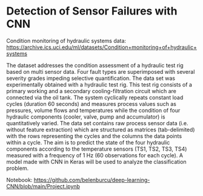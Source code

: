 # Detection of Sensor Failures with CNN

Condition monitoring of hydraulic systems data: https://archive.ics.uci.edu/ml/datasets/Condition+monitoring+of+hydraulic+systems

The dataset addresses the condition assessment of a hydraulic test rig based on multi sensor data. Four fault types are superimposed with several severity grades impeding selective quantification. The data set was experimentally obtained with a hydraulic test rig. This test rig consists of a primary working and a secondary cooling-filtration circuit which are connected via the oil tank. The system cyclically repeats constant load cycles (duration 60 seconds) and measures process values such as pressures, volume flows and temperatures while the condition of four hydraulic components (cooler, valve, pump and accumulator) is quantitatively varied. The data set contains raw process sensor data (i.e. without feature extraction) which are structured as matrices (tab-delimited) with the rows representing the cycles and the columns the data points within a cycle. The aim is to predict the state of the four hydraulic components according to the temperature sensors (TS1, TS2, TS3, TS4) measured with a frequency of 1 Hz (60 observations for each cycle). A model made with CNN in Keras will be used to analyze the classification problem.

Notebook: https://github.com/belenburcu/deep-learning-CNN/blob/main/Project.ipynb
